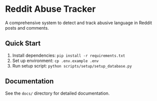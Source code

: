 # Reddit Abuse Tracker

A comprehensive system to detect and track abusive language in Reddit posts and comments.

## Quick Start

1. Install dependencies: `pip install -r requirements.txt`
2. Set up environment: `cp .env.example .env`
3. Run setup script: `python scripts/setup/setup_database.py`

## Documentation

See the `docs/` directory for detailed documentation.
